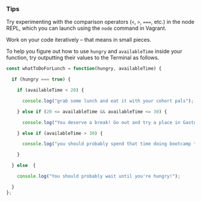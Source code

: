 ### Tips

Try experimenting with the comparison operators (`<`, `>`, `===`, etc.) in the node REPL, which you can launch using the `node` command in Vagrant.

Work on your code iteratively – that means in small pieces. 

To help you figure out how to use `hungry` and `availableTime` inside your function, try outputting their values to the Terminal as follows.

```javascript
const whatToDoForLunch = function(hungry, availableTime) {

  if (hungry === true) {

    if (availableTime < 20) {

      console.log("grab some lunch and eat it with your cohort pals");

    } else if (20 <= availableTime && availableTime <= 30) {

      console.log("You deserve a break! Go out and try a place in Gastown");

    } else if (availableTime > 30) {

      console.log("you should probably spend that time doing bootcamp things!");

    }

  } else  {

    console.log("You should probably wait until you're hungry!");

  }
};

```